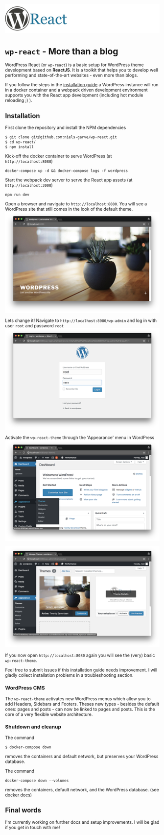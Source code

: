 ![WordPress React logo](docs/logo.jpg)

# `wp-react` - More than a blog

WordPress React (or `wp-react`) is a basic setup for WordPress theme development based on **ReactJS**. It is a toolkit that helps you to develop well performing and state-of-the-art websites - even more than blogs.

If you follow the steps in the [installation guide](#installation) a WordPress instance will run in a docker container and a webpack driven development environment supports you with the React app development (including hot module reloading ;) ).

## Installation

First clone the repository and install the NPM dependencies
```
$ git clone git@github.com:niels-garve/wp-react.git
$ cd wp-react/
$ npm install
```

Kick-off the docker container to serve WordPress (at `http://localhost:8080`)
```
docker-compose up -d && docker-compose logs -f wordpress
```

Start the webpack dev server to serve the React app assets (at `http://localhost:3000`)
```
npm run dev
```

Open a browser and navigate to `http://localhost:8080`. You will see a WordPress site that still comes in the look of the default theme.
![WordPress React logo](docs/step-0.png)

Lets change it! Navigate to `http://localhost:8080/wp-admin` and log in with user `root` and password `root`
![WordPress React logo](docs/step-1.png)

Activate the `wp-react-theme` through the 'Appearance' menu in WordPress
![WordPress React logo](docs/step-2.png)

![WordPress React logo](docs/step-3.png)

If you now open `http://localhost:8080` again you will see the (very) basic `wp-react-theme`.

Feel free to submit issues if this installation guide needs improvement. I will gladly collect installation problems in a troubleshooting section.

### WordPress CMS

The `wp-react-theme` activates new WordPress menus which allow you to add Headers, Sidebars and Footers. Theses new types - besides the default ones: pages and posts - can now be linked to pages and posts. This is the core of a very flexible website architecture.

### Shutdown and cleanup

The command
```
$ docker-compose down
```
removes the containers and default network, but preserves your WordPress database.

The command
```
docker-compose down --volumes
```
removes the containers, default network, and the WordPress database. (see [docker docs](https://docs.docker.com/compose/wordpress/#shutdown-and-cleanup))

## Final words

I'm currently working on further docs and setup improvements. I will be glad if you get in touch with me!
